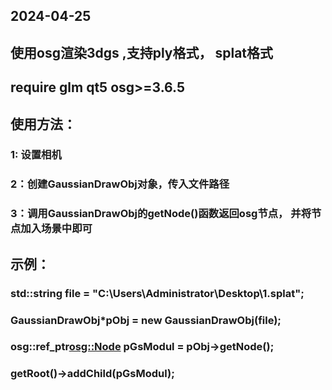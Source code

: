 ## 2024-04-25
## 使用osg渲染3dgs ,支持ply格式， splat格式
## require glm qt5 osg>=3.6.5


## 使用方法：
### 1: 设置相机
### 2：创建GaussianDrawObj对象，传入文件路径
### 3：调用GaussianDrawObj的getNode()函数返回osg节点， 并将节点加入场景中即可

## 示例：
### std::string file = "C:\\Users\\Administrator\\Desktop\\1.splat";
### GaussianDrawObj*pObj = new GaussianDrawObj(file);
### osg::ref_ptr<osg::Node> pGsModul  =  pObj->getNode();
### getRoot()->addChild(pGsModul);
